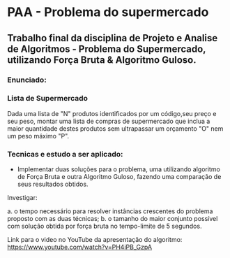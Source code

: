 # PAA - Problema do supermercado

## Trabalho final da disciplina de Projeto e Analise de Algoritmos - Problema do Supermercado, utilizando Força Bruta & Algoritmo Guloso.

### Enunciado: 

### Lista de Supermercado

Dada uma lista de "N" produtos identificados por um código,seu preço e seu peso, montar  uma lista de  compras  de  supermercado que  inclua  a  maior quantidade destes  produtos  sem  ultrapassar um orçamento "O" nem um peso máximo "P".

### Tecnicas e estudo a ser aplicado:

- Implementar duas soluções para o problema, uma utilizando algoritmo de Força Bruta e outra Algoritmo Guloso, fazendo uma comparação de seus resultados obtidos.

Investigar:

a. o tempo necessário para resolver instâncias crescentes do problema  proposto com as duas técnicas;
b. o tamanho  do maior conjunto possível com solução obtida por força bruta no tempo-limite de 5 segundos.

Link para o video no YouTube da apresentação do algoritmo: https://www.youtube.com/watch?v=PH4iPB_GzpA
